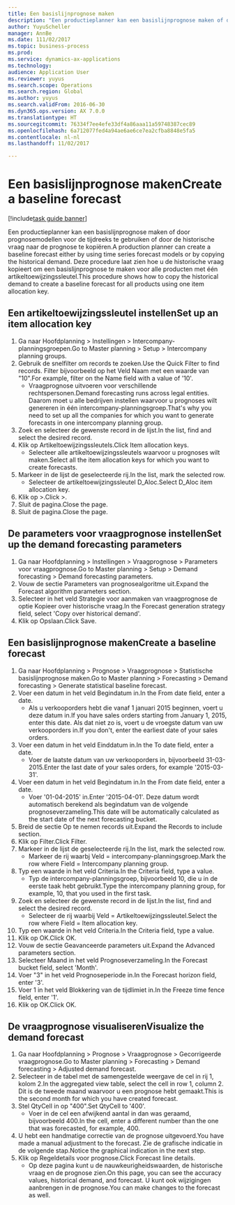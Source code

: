 ```yaml
--- 
title: Een basislijnprognose maken
description: "Een productieplanner kan een basislijnprognose maken of door prognosemodellen voor de tijdreeks te gebruiken of door de historische vraag naar de prognose te kopiëren."
author: YuyuScheller
manager: AnnBe
ms.date: 111/02/2017
ms.topic: business-process
ms.prod: 
ms.service: dynamics-ax-applications
ms.technology: 
audience: Application User
ms.reviewer: yuyus
ms.search.scope: Operations
ms.search.region: Global
ms.author: yuyus
ms.search.validFrom: 2016-06-30
ms.dyn365.ops.version: AX 7.0.0
ms.translationtype: HT
ms.sourcegitcommit: 76334f7ee4efe33df4a86aaa11a59748387cec89
ms.openlocfilehash: 6a712077fed4a94ae6ae6ce7ea2cfba8848e5fa5
ms.contentlocale: nl-nl
ms.lasthandoff: 11/02/2017

---
```

# <a name="create-a-baseline-forecast"></a><span data-ttu-id="219bb-103">Een basislijnprognose maken</span><span class="sxs-lookup"><span data-stu-id="219bb-103">Create a baseline forecast</span></span>

[!include[task guide banner](../../includes/task-guide-banner.md)]

<span data-ttu-id="219bb-104">Een productieplanner kan een basislijnprognose maken of door prognosemodellen voor de tijdreeks te gebruiken of door de historische vraag naar de prognose te kopiëren.</span><span class="sxs-lookup"><span data-stu-id="219bb-104">A production planner can create a baseline forecast either by using time series forecast models or by copying the historical demand.</span></span> <span data-ttu-id="219bb-105">Deze procedure laat zien hoe u de historische vraag kopieert om een basislijnprognose te maken voor alle producten met één artikeltoewijzingssleutel.</span><span class="sxs-lookup"><span data-stu-id="219bb-105">This procedure shows how to copy the historical demand to create a baseline forecast for all products using one item allocation key.</span></span> 


## <a name="set-up-an-item-allocation-key"></a><span data-ttu-id="219bb-106">Een artikeltoewijzingssleutel instellen</span><span class="sxs-lookup"><span data-stu-id="219bb-106">Set up an item allocation key</span></span>
1. <span data-ttu-id="219bb-107">Ga naar Hoofdplanning > Instellingen > Intercompany-planningsgroepen.</span><span class="sxs-lookup"><span data-stu-id="219bb-107">Go to Master planning > Setup > Intercompany planning groups.</span></span>
2. <span data-ttu-id="219bb-108">Gebruik de snelfilter om records te zoeken.</span><span class="sxs-lookup"><span data-stu-id="219bb-108">Use the Quick Filter to find records.</span></span> <span data-ttu-id="219bb-109">Filter bijvoorbeeld op het Veld Naam met een waarde van "10".</span><span class="sxs-lookup"><span data-stu-id="219bb-109">For example, filter on the Name field with a value of '10'.</span></span>
    * <span data-ttu-id="219bb-110">Vraagprognose uitvoeren voor verschillende rechtspersonen.</span><span class="sxs-lookup"><span data-stu-id="219bb-110">Demand forecasting runs across legal entities.</span></span> <span data-ttu-id="219bb-111">Daarom moet u alle bedrijven instellen waarvoor u prognoses wilt genereren in één intercompany-planningsgroep.</span><span class="sxs-lookup"><span data-stu-id="219bb-111">That's why you need to set up all the companies for which you want to generate forecasts in one intercompany planning group.</span></span>  
3. <span data-ttu-id="219bb-112">Zoek en selecteer de gewenste record in de lijst.</span><span class="sxs-lookup"><span data-stu-id="219bb-112">In the list, find and select the desired record.</span></span>
4. <span data-ttu-id="219bb-113">Klik op Artikeltoewijzingssleutels.</span><span class="sxs-lookup"><span data-stu-id="219bb-113">Click Item allocation keys.</span></span>
    * <span data-ttu-id="219bb-114">Selecteer alle artikeltoewijzingssleutels waarvoor u prognoses wilt maken.</span><span class="sxs-lookup"><span data-stu-id="219bb-114">Select all the item allocation keys for which you want to create forecasts.</span></span>  
5. <span data-ttu-id="219bb-115">Markeer in de lijst de geselecteerde rij.</span><span class="sxs-lookup"><span data-stu-id="219bb-115">In the list, mark the selected row.</span></span>
    * <span data-ttu-id="219bb-116">Selecteer de artikeltoewijzingssleutel D_Aloc.</span><span class="sxs-lookup"><span data-stu-id="219bb-116">Select D_Aloc item allocation key.</span></span>  
6. <span data-ttu-id="219bb-117">Klik op >.</span><span class="sxs-lookup"><span data-stu-id="219bb-117">Click >.</span></span>
7. <span data-ttu-id="219bb-118">Sluit de pagina.</span><span class="sxs-lookup"><span data-stu-id="219bb-118">Close the page.</span></span>
8. <span data-ttu-id="219bb-119">Sluit de pagina.</span><span class="sxs-lookup"><span data-stu-id="219bb-119">Close the page.</span></span>

## <a name="set-up-the-demand-forecasting-parameters"></a><span data-ttu-id="219bb-120">De parameters voor vraagprognose instellen</span><span class="sxs-lookup"><span data-stu-id="219bb-120">Set up the demand forecasting parameters</span></span>
1. <span data-ttu-id="219bb-121">Ga naar Hoofdplanning > Instellingen > Vraagprognose > Parameters voor vraagprognose.</span><span class="sxs-lookup"><span data-stu-id="219bb-121">Go to Master planning > Setup > Demand forecasting > Demand forecasting parameters.</span></span>
2. <span data-ttu-id="219bb-122">Vouw de sectie Parameters van prognosealgoritme uit.</span><span class="sxs-lookup"><span data-stu-id="219bb-122">Expand the Forecast algorithm parameters section.</span></span>
3. <span data-ttu-id="219bb-123">Selecteer in het veld Strategie voor aanmaken van vraagprognose de optie Kopieer over historische vraag.</span><span class="sxs-lookup"><span data-stu-id="219bb-123">In the Forecast generation strategy field, select 'Copy over historical demand'.</span></span>
4. <span data-ttu-id="219bb-124">Klik op Opslaan.</span><span class="sxs-lookup"><span data-stu-id="219bb-124">Click Save.</span></span>

## <a name="create-a-baseline-forecast"></a><span data-ttu-id="219bb-125">Een basislijnprognose maken</span><span class="sxs-lookup"><span data-stu-id="219bb-125">Create a baseline forecast</span></span>
1. <span data-ttu-id="219bb-126">Ga naar Hoofdplanning > Prognose > Vraagprognose > Statistische basislijnprognose maken.</span><span class="sxs-lookup"><span data-stu-id="219bb-126">Go to Master planning > Forecasting > Demand forecasting > Generate statistical baseline forecast.</span></span>
2. <span data-ttu-id="219bb-127">Voer een datum in het veld Begindatum in.</span><span class="sxs-lookup"><span data-stu-id="219bb-127">In the From date field, enter a date.</span></span>
    * <span data-ttu-id="219bb-128">Als u verkooporders hebt die vanaf 1 januari 2015 beginnen, voert u deze datum in.</span><span class="sxs-lookup"><span data-stu-id="219bb-128">If you have sales orders starting from January 1, 2015, enter this date.</span></span> <span data-ttu-id="219bb-129">Als dat niet zo is, voert u de vroegste datum van uw verkooporders in.</span><span class="sxs-lookup"><span data-stu-id="219bb-129">If you don't, enter the earliest date of your sales orders.</span></span>  
3. <span data-ttu-id="219bb-130">Voer een datum in het veld Einddatum in.</span><span class="sxs-lookup"><span data-stu-id="219bb-130">In the To date field, enter a date.</span></span>
    * <span data-ttu-id="219bb-131">Voer de laatste datum van uw verkooporders in, bijvoorbeeld 31-03-2015.</span><span class="sxs-lookup"><span data-stu-id="219bb-131">Enter the last date of your sales orders, for example '2015-03-31'.</span></span>  
4. <span data-ttu-id="219bb-132">Voer een datum in het veld Begindatum in.</span><span class="sxs-lookup"><span data-stu-id="219bb-132">In the From date field, enter a date.</span></span>
    * <span data-ttu-id="219bb-133">Voer '01-04-2015' in.</span><span class="sxs-lookup"><span data-stu-id="219bb-133">Enter '2015-04-01'.</span></span> <span data-ttu-id="219bb-134">Deze datum wordt automatisch berekend als begindatum van de volgende prognoseverzameling.</span><span class="sxs-lookup"><span data-stu-id="219bb-134">This date will be automatically calculated as the start date of the next forecasting bucket.</span></span>  
5. <span data-ttu-id="219bb-135">Breid de sectie Op te nemen records uit.</span><span class="sxs-lookup"><span data-stu-id="219bb-135">Expand the Records to include section.</span></span>
6. <span data-ttu-id="219bb-136">Klik op Filter.</span><span class="sxs-lookup"><span data-stu-id="219bb-136">Click Filter.</span></span>
7. <span data-ttu-id="219bb-137">Markeer in de lijst de geselecteerde rij.</span><span class="sxs-lookup"><span data-stu-id="219bb-137">In the list, mark the selected row.</span></span>
    * <span data-ttu-id="219bb-138">Markeer de rij waarbj Veld = intercompany-planningsgroep.</span><span class="sxs-lookup"><span data-stu-id="219bb-138">Mark the row where Field = Intercompany planning group.</span></span>  
8. <span data-ttu-id="219bb-139">Typ een waarde in het veld Criteria.</span><span class="sxs-lookup"><span data-stu-id="219bb-139">In the Criteria field, type a value.</span></span>
    * <span data-ttu-id="219bb-140">Typ de intercompany-planningsgroep, bijvoorbeeld 10, die u in de eerste taak hebt gebruikt.</span><span class="sxs-lookup"><span data-stu-id="219bb-140">Type the intercompany planning group, for example, 10, that you used in the first task.</span></span>  
9. <span data-ttu-id="219bb-141">Zoek en selecteer de gewenste record in de lijst.</span><span class="sxs-lookup"><span data-stu-id="219bb-141">In the list, find and select the desired record.</span></span>
    * <span data-ttu-id="219bb-142">Selecteer de rij waarbij Veld = Artikeltoewijzingssleutel.</span><span class="sxs-lookup"><span data-stu-id="219bb-142">Select the row where Field = Item allocation key.</span></span>  
10. <span data-ttu-id="219bb-143">Typ een waarde in het veld Criteria.</span><span class="sxs-lookup"><span data-stu-id="219bb-143">In the Criteria field, type a value.</span></span>
11. <span data-ttu-id="219bb-144">Klik op OK.</span><span class="sxs-lookup"><span data-stu-id="219bb-144">Click OK.</span></span>
12. <span data-ttu-id="219bb-145">Vouw de sectie Geavanceerde parameters uit.</span><span class="sxs-lookup"><span data-stu-id="219bb-145">Expand the Advanced parameters section.</span></span>
13. <span data-ttu-id="219bb-146">Selecteer Maand in het veld Prognoseverzameling.</span><span class="sxs-lookup"><span data-stu-id="219bb-146">In the Forecast bucket field, select 'Month'.</span></span>
14. <span data-ttu-id="219bb-147">Voer "3" in het veld Prognoseperiode in.</span><span class="sxs-lookup"><span data-stu-id="219bb-147">In the Forecast horizon field, enter '3'.</span></span>
15. <span data-ttu-id="219bb-148">Voer 1 in het veld Blokkering van de tijdlimiet in.</span><span class="sxs-lookup"><span data-stu-id="219bb-148">In the Freeze time fence field, enter '1'.</span></span>
16. <span data-ttu-id="219bb-149">Klik op OK.</span><span class="sxs-lookup"><span data-stu-id="219bb-149">Click OK.</span></span>

## <a name="visualize-the-demand-forecast"></a><span data-ttu-id="219bb-150">De vraagprognose visualiseren</span><span class="sxs-lookup"><span data-stu-id="219bb-150">Visualize the demand forecast</span></span>
1. <span data-ttu-id="219bb-151">Ga naar Hoofdplanning > Prognose > Vraagprognose > Gecorrigeerde vraagprognose.</span><span class="sxs-lookup"><span data-stu-id="219bb-151">Go to Master planning > Forecasting > Demand forecasting > Adjusted demand forecast.</span></span>
2. <span data-ttu-id="219bb-152">Selecteer in de tabel met de samengestelde weergave de cel in rij 1, kolom 2.</span><span class="sxs-lookup"><span data-stu-id="219bb-152">In the aggregated view table, select the cell in row 1, column 2.</span></span> <span data-ttu-id="219bb-153">Dit is de tweede maand waarvoor u een prognose hebt gemaakt.</span><span class="sxs-lookup"><span data-stu-id="219bb-153">This is the second month for which you have created forecast.</span></span>
3. <span data-ttu-id="219bb-154">Stel QtyCell in op "400".</span><span class="sxs-lookup"><span data-stu-id="219bb-154">Set QtyCell to '400'.</span></span>
    * <span data-ttu-id="219bb-155">Voer in de cel een afwijkend aantal in dan was geraamd, bijvoorbeeld 400.</span><span class="sxs-lookup"><span data-stu-id="219bb-155">In the cell, enter a different number than the one that was forecasted, for example, 400.</span></span>  
4. <span data-ttu-id="219bb-156">U hebt een handmatige correctie van de prognose uitgevoerd.</span><span class="sxs-lookup"><span data-stu-id="219bb-156">You have made a manual adjustment to the forecast.</span></span> <span data-ttu-id="219bb-157">Zie de grafische indicatie in de volgende stap.</span><span class="sxs-lookup"><span data-stu-id="219bb-157">Notice the graphical indication in the next step.</span></span>
5. <span data-ttu-id="219bb-158">Klik op Regeldetails voor prognose.</span><span class="sxs-lookup"><span data-stu-id="219bb-158">Click Forecast line details.</span></span>
    * <span data-ttu-id="219bb-159">Op deze pagina kunt u de nauwkeurigheidswaarden, de historische vraag en de prognose zien.</span><span class="sxs-lookup"><span data-stu-id="219bb-159">On this page, you can see the accuracy values, historical demand, and forecast.</span></span> <span data-ttu-id="219bb-160">U kunt ook wijzigingen aanbrengen in de prognose.</span><span class="sxs-lookup"><span data-stu-id="219bb-160">You can make changes to the forecast as well.</span></span>  


